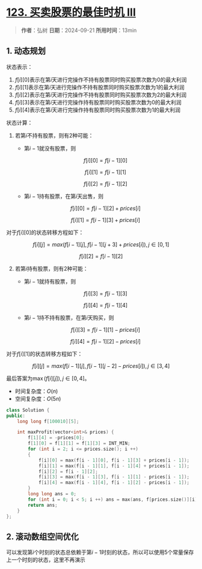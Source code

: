 # [123. 买卖股票的最佳时机 III](https://leetcode.cn/problems/best-time-to-buy-and-sell-stock-iii/description/?envType=study-plan-v2&envId=dynamic-programming)

> **作者**：弘树
> **日期**：2024-09-21
> **所用时间**：13min

## 1. 动态规划

状态表示：

1. $f[i][0]$表示在第$i$天进行完操作不持有股票同时购买股票次数为0的最大利润
2. $f[i][1]$表示在第$i$天进行完操作不持有股票同时购买股票次数为1的最大利润
3. $f[i][2]$表示在第$i$天进行完操作不持有股票同时购买股票次数为2的最大利润
4. $f[i][3]$表示在第$i$天进行完操作持有股票同时购买股票次数为0的最大利润
5. $f[i][4]$表示在第$i$天进行完操作持有股票同时购买股票次数为1的最大利润

状态计算：

1. 若第$i$不持有股票，则有2种可能：

    - 第$i - 1$就没有股票，则

    $$f[i][0] = f[i - 1][0]$$

    $$f[i][1] = f[i - 1][1]$$
    
    $$f[i][2] = f[i - 1][2]$$

    - 第$i - 1$持有股票，在第$i$天出售，则
  
    $$f[i][0] = f[i - 1][2] + prices[i]$$

    $$f[i][1] = f[i - 1][3] + prices[i]$$

对于$f[i][0]$的状态转移方程如下：

$$
    f[i][j] = max(f[i - 1][j], f[i - 1][j + 3] + prices[i]), j \in [0, 1]
$$

$$
    f[i][2] = f[i - 1][2]
$$

2. 若第$i$持有股票，则有2种可能：

    - 第$i - 1$就持有股票，则

    $$f[i][3] = f[i - 1][3]$$

    $$f[i][4] = f[i - 1][4]$$

    - 第$i - 1$持不持有股票，在第$i$天购买，则

    $$f[i][3] = f[i - 1][1] - prices[i]$$
    
    $$f[i][4] = f[i - 1][2] - prices[i]$$

对于$f[i][1]$的状态转移方程如下：

$$
    f[i][j] = max(f[i - 1][j], f[i - 1][j - 2] - prices[i]), j \in [3, 4]
$$

最后答案为$\max(f[i][j]), j\in [0, 4]$。

- 时间复杂度：$O(n)$
- 空间复杂度：$O(5n)$

```C++
class Solution {
public:
    long long f[100010][5];

    int maxProfit(vector<int>& prices) {
        f[1][4] = -prices[0];
        f[1][0] = f[1][1] = f[1][3] = INT_MIN;
        for (int i = 2; i <= prices.size(); i ++)
        {
            f[i][0] = max(f[i - 1][0], f[i - 1][3] + prices[i - 1]);
            f[i][1] = max(f[i - 1][1], f[i - 1][4] + prices[i - 1]);
            f[i][2] = f[i - 1][2];
            f[i][3] = max(f[i - 1][3], f[i - 1][1] - prices[i - 1]);
            f[i][4] = max(f[i - 1][4], f[i - 1][2] - prices[i - 1]);
        }
        long long ans = 0;
        for (int i = 0; i < 5; i ++) ans = max(ans, f[prices.size()][i]);
        return ans;
    }
};
```

## 2. 滚动数组空间优化

可以发现第$i$个时刻的状态总依赖于第$i - 1$时刻的状态，所以可以使用5个常量保存上一个时刻的状态，这里不再演示